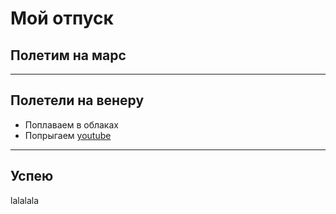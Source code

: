 # Мой отпуск

## Полетим на марс

____

## Полетели на венеру
* Поплаваем в облаках
* Попрыгаем [youtube](https://www.youtube.com/)

____

## Успею 
lalalala